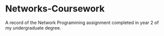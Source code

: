 # Networks-Coursework
A record of the Network Programming assignment completed in year 2 of my undergraduate degree.
